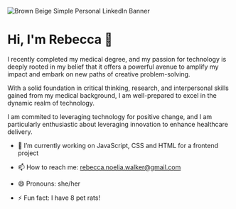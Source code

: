 
![Brown   Beige Simple Personal LinkedIn Banner](https://github.com/RNWalker/RNWalker/assets/78052216/54ec2b74-d1e1-4498-a4f6-ff2e29d18c64)



<h1>Hi, I'm Rebecca 👋</h1>

<!--
**RNWalker/RNWalker** is a ✨ _special_ ✨ repository because its `README.md` (this file) appears on your GitHub profile.

Here are some ideas to get you started: -->

I recently completed my medical degree, and my passion for technology is deeply rooted in my belief that it offers a powerful avenue to amplify my impact and embark on new paths of creative problem-solving. 

With a solid foundation in critical thinking, research, and interpersonal skills gained from my medical background, I am well-prepared to excel in the dynamic realm of technology.

I am commited to leveraging technology for positive change, and I am particularly enthusiastic about leveraging innovation to enhance healthcare delivery. 


- 🔭 I’m currently working on JavaScript, CSS and HTML for a frontend project

- 📫 How to reach me: rebecca.noelia.walker@gmail.com
  
- 😄 Pronouns: she/her
  
- ⚡ Fun fact: I have 8 pet rats!


